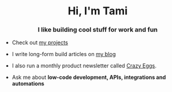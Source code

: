 <h1 align="center">Hi, I'm Tami</h1>
<h3 align="center">I like building cool stuff for work and fun</h3>

- Check out [my projects](https://tamilore.co)

- I write long-form build articles on [my blog](https://tamilore.co/blog)

- I also run a monthly product newsletter called [Crazy Eggs](https://crazyeggs.substack.com).

- Ask me about **low-code development, APIs, integrations and automations**

